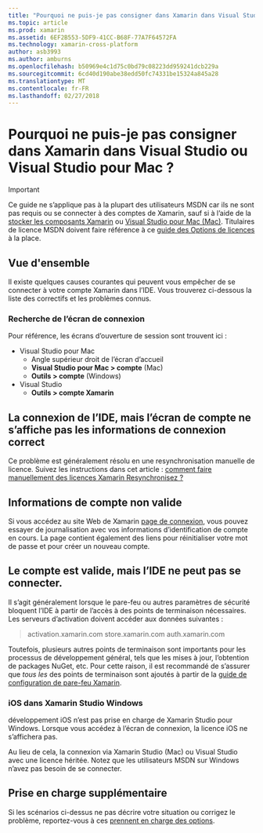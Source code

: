 ```yaml
---
title: "Pourquoi ne puis-je pas consigner dans Xamarin dans Visual Studio ou Visual Studio pour Mac ?"
ms.topic: article
ms.prod: xamarin
ms.assetid: 6EF2B553-5DF9-41CC-B68F-77A7F64572FA
ms.technology: xamarin-cross-platform
author: asb3993
ms.author: amburns
ms.openlocfilehash: b50969e4c1d75c0bd79c08223dd959241dcb229a
ms.sourcegitcommit: 6cd40d190abe38edd50fc74331be15324a845a28
ms.translationtype: MT
ms.contentlocale: fr-FR
ms.lasthandoff: 02/27/2018
---
```

# <a name="why-cant-i-log-into-xamarin-in-visual-studio-or-visual-studio-for-mac"></a>Pourquoi ne puis-je pas consigner dans Xamarin dans Visual Studio ou Visual Studio pour Mac ?

> [!IMPORTANT]
> Ce guide ne s’applique pas à la plupart des utilisateurs MSDN car ils ne sont pas requis ou se connecter à des comptes de Xamarin, sauf si à l’aide de la [stocker les composants Xamarin](https://components.xamarin.com/) ou [Visual Studio pour Mac (Mac)](~/cross-platform/get-started/requirements.md). Titulaires de licence MSDN doivent faire référence à ce [guide des Options de licences](~/cross-platform/get-started/requirements.md) à la place.



## <a name="overview"></a>Vue d'ensemble
Il existe quelques causes courantes qui peuvent vous empêcher de se connecter à votre compte Xamarin dans l’IDE. Vous trouverez ci-dessous la liste des correctifs et les problèmes connus.

### <a name="finding-the-login-screen"></a>Recherche de l’écran de connexion

Pour référence, les écrans d’ouverture de session sont trouvent ici :

- Visual Studio pour Mac
   - Angle supérieur droit de l’écran d’accueil
   - **Visual Studio pour Mac > compte** (Mac)
   - **Outils > compte** (Windows)
- Visual Studio
   - **Outils > compte Xamarin**

## <a name="the-ide-is-connecting-but-the-account-screen-isnt-showing-correct-login-information"></a>La connexion de l’IDE, mais l’écran de compte ne s’affiche pas les informations de connexion correct

Ce problème est généralement résolu en une resynchronisation manuelle de licence.
Suivez les instructions dans cet article : [comment faire manuellement des licences Xamarin Resynchronisez ?](~/cross-platform/troubleshooting/legacy-licenses/resync-licenses.md)

## <a name="invalid-account-information"></a>Informations de compte non valide

Si vous accédez au site Web de Xamarin [page de connexion](https://store.xamarin.com/Login?from=%2faccount%2f), vous pouvez essayer de journalisation avec vos informations d’identification de compte en cours.
La page contient également des liens pour réinitialiser votre mot de passe et pour créer un nouveau compte.

## <a name="account-is-valid-but-the-ide-cant-connect"></a>Le compte est valide, mais l’IDE ne peut pas se connecter.

Il s’agit généralement lorsque le pare-feu ou autres paramètres de sécurité bloquent l’IDE à partir de l’accès à des points de terminaison nécessaires.
Les serveurs d’activation doivent accéder aux données suivantes :

> activation.xamarin.com store.xamarin.com auth.xamarin.com

Toutefois, plusieurs autres points de terminaison sont importants pour les processus de développement général, tels que les mises à jour, l’obtention de packages NuGet, etc. Pour cette raison, il est recommandé de s’assurer que *tous les* des points de terminaison sont ajoutés à partir de la [guide de configuration de pare-feu Xamarin](~/cross-platform/get-started/installation/firewall.md).

### <a name="ios-in-xamarin-studio-windows"></a>iOS dans Xamarin Studio Windows
développement iOS n’est pas prise en charge de Xamarin Studio pour Windows. Lorsque vous accédez à l’écran de connexion, la licence iOS ne s’affichera pas.

Au lieu de cela, la connexion via Xamarin Studio (Mac) ou Visual Studio avec une licence héritée. Notez que les utilisateurs MSDN sur Windows n’avez pas besoin de se connecter.

## <a name="additional-support"></a>Prise en charge supplémentaire

Si les scénarios ci-dessus ne pas décrire votre situation ou corrigez le problème, reportez-vous à ces [prennent en charge des options](https://www.xamarin.com/support).
